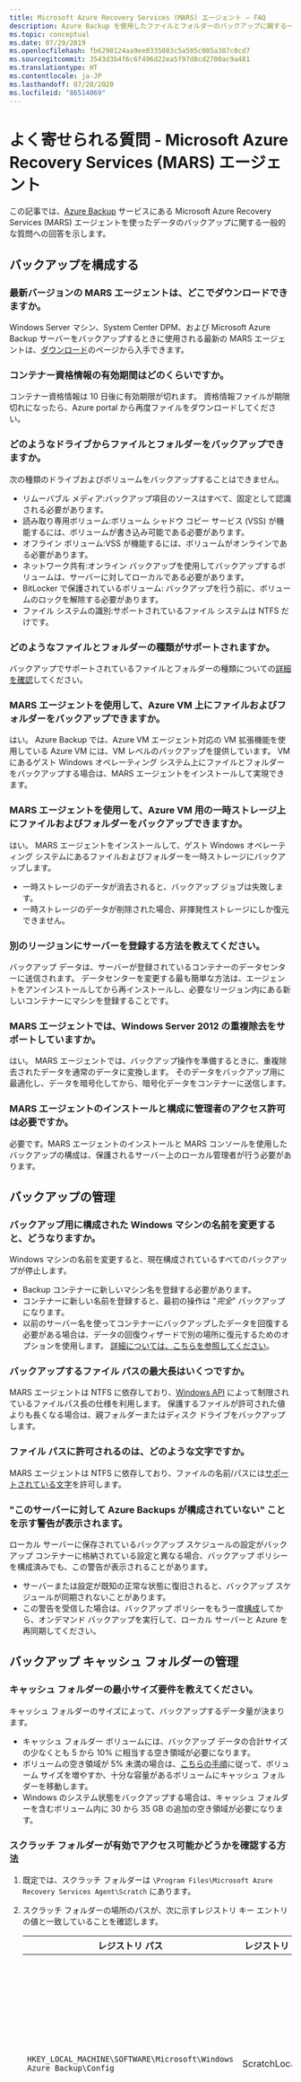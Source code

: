 ```yaml
---
title: Microsoft Azure Recovery Services (MARS) エージェント – FAQ
description: Azure Backup を使用したファイルとフォルダーのバックアップに関する一般的な質問に対応します。
ms.topic: conceptual
ms.date: 07/29/2019
ms.openlocfilehash: fb6290124aa9ee0335083c5a505c005a387c0cd7
ms.sourcegitcommit: 3543d3b4f6c6f496d22ea5f97d8cd2700ac9a481
ms.translationtype: HT
ms.contentlocale: ja-JP
ms.lasthandoff: 07/20/2020
ms.locfileid: "86514069"
---
```

# <a name="frequently-asked-questions---microsoft-azure-recovery-services-mars-agent"></a>よく寄せられる質問 - Microsoft Azure Recovery Services (MARS) エージェント

この記事では、[Azure Backup](backup-overview.md) サービスにある Microsoft Azure Recovery Services (MARS) エージェントを使ったデータのバックアップに関する一般的な質問への回答を示します。

## <a name="configure-backups"></a>バックアップを構成する

### <a name="where-can-i-download-the-latest-version-of-the-mars-agent"></a>最新バージョンの MARS エージェントは、どこでダウンロードできますか。

Windows Server マシン、System Center DPM、および Microsoft Azure Backup サーバーをバックアップするときに使用される最新の MARS エージェントは、[ダウンロード](https://aka.ms/azurebackup_agent)のページから入手できます。

### <a name="how-long-are-vault-credentials-valid"></a>コンテナー資格情報の有効期間はどのくらいですか。

コンテナー資格情報は 10 日後に有効期限が切れます。 資格情報ファイルが期限切れになったら、Azure portal から再度ファイルをダウンロードしてください。

### <a name="from-what-drives-can-i-back-up-files-and-folders"></a>どのようなドライブからファイルとフォルダーをバックアップできますか。

次の種類のドライブおよびボリュームをバックアップすることはできません。

* リムーバブル メディア:バックアップ項目のソースはすべて、固定として認識される必要があります。
* 読み取り専用ボリューム:ボリューム シャドウ コピー サービス (VSS) が機能するには、ボリュームが書き込み可能である必要があります。
* オフライン ボリューム:VSS が機能するには、ボリュームがオンラインである必要があります。
* ネットワーク共有:オンライン バックアップを使用してバックアップするボリュームは、サーバーに対してローカルである必要があります。
* BitLocker で保護されているボリューム: バックアップを行う前に、ボリュームのロックを解除する必要があります。
* ファイル システムの識別:サポートされているファイル システムは NTFS だけです。

### <a name="what-file-and-folder-types-are-supported"></a>どのようなファイルとフォルダーの種類がサポートされますか。

バックアップでサポートされているファイルとフォルダーの種類についての[詳細を確認](backup-support-matrix-mars-agent.md#supported-file-types-for-backup)してください。

### <a name="can-i-use-the-mars-agent-to-back-up-files-and-folders-on-an-azure-vm"></a>MARS エージェントを使用して、Azure VM 上にファイルおよびフォルダーをバックアップできますか。  

はい。 Azure Backup では、Azure VM エージェント対応の VM 拡張機能を使用している Azure VM には、VM レベルのバックアップを提供しています。 VM にあるゲスト Windows オペレーティング システム上にファイルとフォルダーをバックアップする場合は、MARS エージェントをインストールして実現できます。

### <a name="can-i-use-the-mars-agent-to-back-up-files-and-folders-on-temporary-storage-for-the-azure-vm"></a>MARS エージェントを使用して、Azure VM 用の一時ストレージ上にファイルおよびフォルダーをバックアップできますか。

はい。 MARS エージェントをインストールして、ゲスト Windows オペレーティング システムにあるファイルおよびフォルダーを一時ストレージにバックアップします。

* 一時ストレージのデータが消去されると、バックアップ ジョブは失敗します。
* 一時ストレージのデータが削除された場合、非揮発性ストレージにしか復元できません。

### <a name="how-do-i-register-a-server-to-another-region"></a>別のリージョンにサーバーを登録する方法を教えてください。

バックアップ データは、サーバーが登録されているコンテナーのデータセンターに送信されます。 データセンターを変更する最も簡単な方法は、エージェントをアンインストールしてから再インストールし、必要なリージョン内にある新しいコンテナーにマシンを登録することです。

### <a name="does-the-mars-agent-support-windows-server-2012-deduplication"></a>MARS エージェントでは、Windows Server 2012 の重複除去をサポートしていますか。

はい。 MARS エージェントでは、バックアップ操作を準備するときに、重複除去されたデータを通常のデータに変換します。 そのデータをバックアップ用に最適化し、データを暗号化してから、暗号化データをコンテナーに送信します。

### <a name="do-i-need-administrator-permissions-to-install-and-configure-the-mars-agent"></a>MARS エージェントのインストールと構成に管理者のアクセス許可は必要ですか。

必要です。MARS エージェントのインストールと MARS コンソールを使用したバックアップの構成は、保護されるサーバー上のローカル管理者が行う必要があります。

## <a name="manage-backups"></a>バックアップの管理

### <a name="what-happens-if-i-rename-a-windows-machine-configured-for-backup"></a>バックアップ用に構成された Windows マシンの名前を変更すると、どうなりますか。

Windows マシンの名前を変更すると、現在構成されているすべてのバックアップが停止します。

* Backup コンテナーに新しいマシン名を登録する必要があります。
* コンテナーに新しい名前を登録すると、最初の操作は "*完全*" バックアップになります。
* 以前のサーバー名を使ってコンテナーにバックアップしたデータを回復する必要がある場合は、データの回復ウィザードで別の場所に復元するためのオプションを使用します。 [詳細については、こちらを参照してください](backup-azure-restore-windows-server.md#use-instant-restore-to-restore-data-to-an-alternate-machine)。

### <a name="what-is-the-maximum-file-path-length-for-backup"></a>バックアップするファイル パスの最大長はいくつですか。

MARS エージェントは NTFS に依存しており、[Windows API](/windows/win32/FileIO/naming-a-file#fully-qualified-vs-relative-paths) によって制限されているファイルパス長の仕様を利用します。 保護するファイルが許可された値よりも長くなる場合は、親フォルダーまたはディスク ドライブをバックアップします。  

### <a name="what-characters-are-allowed-in-file-paths"></a>ファイル パスに許可されるのは、どのような文字ですか。

MARS エージェントは NTFS に依存しており、ファイルの名前/パスには[サポートされている文字](/windows/win32/FileIO/naming-a-file#naming-conventions)を許可します。

### <a name="the-warning-azure-backups-have-not-been-configured-for-this-server-appears"></a>"このサーバーに対して Azure Backups が構成されていない" ことを示す警告が表示されます。

ローカル サーバーに保存されているバックアップ スケジュールの設定がバックアップ コンテナーに格納されている設定と異なる場合、バックアップ ポリシーを構成済みでも、この警告が表示されることがあります。

* サーバーまたは設定が既知の正常な状態に復旧されると、バックアップ スケジュールが同期されないことがあります。
* この警告を受信した場合は、バックアップ ポリシーをもう一度[構成](backup-azure-manage-windows-server.md)してから、オンデマンド バックアップを実行して、ローカル サーバーと Azure を再同期してください。

## <a name="manage-the-backup-cache-folder"></a>バックアップ キャッシュ フォルダーの管理

### <a name="whats-the-minimum-size-requirement-for-the-cache-folder"></a>キャッシュ フォルダーの最小サイズ要件を教えてください。

キャッシュ フォルダーのサイズによって、バックアップするデータ量が決まります。

* キャッシュ フォルダー ボリュームには、バックアップ データの合計サイズの少なくとも 5 から 10% に相当する空き領域が必要になります。
* ボリュームの空き領域が 5% 未満の場合は、[こちらの手順](#how-do-i-change-the-cache-location-for-the-mars-agent)に従って、ボリューム サイズを増やすか、十分な容量があるボリュームにキャッシュ フォルダーを移動します。
* Windows のシステム状態をバックアップする場合は、キャッシュ フォルダーを含むボリューム内に 30 から 35 GB の追加の空き領域が必要になります。

### <a name="how-to-check-if-scratch-folder-is-valid-and-accessible"></a>スクラッチ フォルダーが有効でアクセス可能かどうかを確認する方法

1. 既定では、スクラッチ フォルダーは `\Program Files\Microsoft Azure Recovery Services Agent\Scratch` にあります。
2. スクラッチ フォルダーの場所のパスが、次に示すレジストリ キー エントリの値と一致していることを確認します。

    | レジストリ パス | レジストリ キー | 値 |
    | --- | --- | --- |
    | `HKEY_LOCAL_MACHINE\SOFTWARE\Microsoft\Windows Azure Backup\Config` |ScratchLocation |*新しいキャッシュ フォルダーの場所* |
    | `HKEY_LOCAL_MACHINE\SOFTWARE\Microsoft\Windows Azure Backup\Config\CloudBackupProvider` |ScratchLocation |*新しいキャッシュ フォルダーの場所* |

### <a name="how-do-i-change-the-cache-location-for-the-mars-agent"></a>MARS エージェント用のキャッシュの場所を変更する方法を教えてください。

1. 管理者特権のコマンド プロンプトで次のコマンドを実行して、Backup エンジンを停止します。

    ```Net stop obengine```
2. システム状態のバックアップを構成している場合は、[ディスクの管理] を開き、`"CBSSBVol_<ID>"` という形式の名前を持つディスクをマウント解除します。
3. 既定では、スクラッチ フォルダーは `\Program Files\Microsoft Azure Recovery Services Agent\Scratch` にあります。
4. 十分な容量がある別のドライブに `\Scratch`フォルダー全体をコピーします。 コンテンツがコピーされ、移動されていないことを確認します。
5. 新しく移動されたスクラッチ フォルダーのパスを使って、次のレジストリ エントリを更新します。

    | レジストリ パス | レジストリ キー | 値 |
    | --- | --- | --- |
    | `HKEY_LOCAL_MACHINE\SOFTWARE\Microsoft\Windows Azure Backup\Config` |ScratchLocation |*新しいスクラッチ フォルダーの場所* |
    | `HKEY_LOCAL_MACHINE\SOFTWARE\Microsoft\Windows Azure Backup\Config\CloudBackupProvider` |ScratchLocation |*新しいスクラッチ フォルダーの場所* |

6. 管理者特権のコマンド プロンプトで、Backup エンジンを再開します。

    ```command
    Net stop obengine

    Net start obengine
    ```

7. オンデマンド バックアップを実行します。 新しい場所を使ってバックアップが正常に終了した後は、元のキャッシュ フォルダーを削除できます。

### <a name="where-should-the-cache-folder-be-located"></a>キャッシュ フォルダーはどこに配置する必要がありますか。

次の場所へのキャッシュ フォルダーの設定はお勧めしません。

* ネットワークの共有/リムーバブル メディア:キャッシュ フォルダーは、オンライン バックアップを使用したバックアップが必要なサーバーに対してローカルにする必要があります。 ネットワーク上の場所や USB ドライブなどのリムーバブル メディアはサポートされていません。
* オフライン ボリューム:キャッシュ フォルダーは、Azure Backup エージェントを使用したバックアップのために、オンラインにしておく必要があります

### <a name="are-there-any-attributes-of-the-cache-folder-that-arent-supported"></a>サポートされていないキャッシュ フォルダーの属性はありますか。

キャッシュ フォルダーでは、次の各属性またはそれらの組み合わせはサポートされていません。

* Encrypted
* 重複除去
* Compressed
* スパース
* 再解析ポイント

キャッシュ フォルダーとメタデータ VHD には Azure Backup エージェントに必要な属性はありません。

### <a name="is-there-a-way-to-adjust-the-amount-of-bandwidth-used-for-backup"></a>バックアップに使用される帯域幅の量を調整する方法はありますか。

はい。帯域幅とタイミングを調整するには、MARS エージェントにある **[プロパティの変更]** オプションを使用できます。 [詳細については、こちらを参照してください](backup-windows-with-mars-agent.md#enable-network-throttling)。

## <a name="restore"></a>復元

### <a name="manage"></a>管理する

#### <a name="can-i-recover-if-i-forgot-my-passphrase"></a>パスフレーズを忘れた場合、復旧できますか?

Azure Backup エージェントでは、バックアップしたデータを復元中に暗号化を解除するには、パスフレーズ (登録時に指定したもの) が必要です。 忘れたパスフレーズを処理するためのオプションを理解するには、以下のシナリオを確認してください。

| 元のコンピューター <br> " *(バックアップが作成されているソース マシン)* " | Passphrase | 利用可能なオプション |
| --- | --- | --- |
| 利用可能 |忘れた |バックアップが作成されている元のコンピューターが利用可能であり、同じ Recovery Services コンテナーにまだ登録されている場合は、次の[手順](./backup-azure-manage-mars.md#re-generate-passphrase)に従って、パスフレーズを再生成することができます。  |
| 忘れた |忘れた |データを復旧できないか、データを利用できません |

次の条件を考慮してください。

* エージェントをアンインストールして、元の同じマシンに再登録する場合は、次のようになります。
  * "*同じパスフレーズ*" を使用すると、バックアップしたデータを復元することができます。
  * "*異なるパスフレーズ*" を使用すると、バックアップしたデータを復元することができません。
* "*別のマシン*" にエージェントをインストールする場合は、次のようになります。
  * "*同じパスフレーズ*" (元のマシンで使用していたもの) を使用すると、バックアップしたデータを復元することができます。
  * "*異なるパスフレーズ*" を使用すると、バックアップしたデータを復元することができません。
* 元のコンピューターが破損して、MARS コンソールからパスフレーズを再生成することができないものの、MARS エージェントによって使用される元のスクラッチ フォルダーを復元したり、アクセスしたりすることができる場合は、パスワードを忘れた場合に復元することができる可能性があります。 さらにヘルプが必要な場合は、カスタマー サポートにお問い合わせください。

#### <a name="how-do-i-recover-if-i-lost-my-original-machine-where-backups-were-taken"></a>バックアップが作成されている元のコンピューターを紛失した場合、復旧するにはどうすればよいですか?

元のコンピューターと同じパスフレーズ (登録時に指定したもの) がある場合は、バックアップされたデータを別のコンピューターに復元できます。 復元オプションを理解するには、以下のシナリオを確認してください。

| 元のコンピューター | Passphrase | 利用可能なオプション |
| --- | --- | --- |
| 紛失 |利用可能 |元のコンピューターの登録時に指定したものと同じパスフレーズを持つ別のコンピューターに、MARS エージェントをインストールして登録することができます。 **[復旧オプション]**  >  **[別の場所]** を選択して、復元を実行します。 詳細については、[こちらの記事](./backup-azure-restore-windows-server.md#use-instant-restore-to-restore-data-to-an-alternate-machine)を参照してください。
| 忘れた |忘れた |データを復旧できないか、データを利用できません |

### <a name="my-backup-jobs-have-been-failing-or-not-running-for-a-long-time-im-past-the-retention-period-can-i-still-restore"></a>バックアップジョブが失敗したか、長時間実行されていません。 保有期間を過ぎています。 引き続き復元できますか?

安全性対策として、Azure Backup では、保有期間が過ぎていても、最後の回復ポイントが保持されます。 バックアップが再開され、新しい回復ポイントが使用できるようになると、指定した保有期間に従って古い回復ポイントが削除されます。

### <a name="what-happens-if-i-cancel-an-ongoing-restore-job"></a>進行中の復元ジョブをキャンセルした場合、どうなりますか。

進行中の復元ジョブがキャンセルされると、復元プロセスが停止します。 すべてのファイルがキャンセル前の状態に復元され、ロールバックされずに、構成された宛先 (元の場所または別の場所) に保持されます。

### <a name="does-the-mars-agent-back-up-and-restore-acls-set-on-files-folders-and-volumes"></a>MARS エージェントでは、ファイル、フォルダー、ボリュームに設定された ACL のバックアップと復元は行われますか?

* MARS エージェントでは、ファイル、フォルダー、ボリュームに設定された ACL のバックアップが行われます。
* ボリューム復元の復旧オプションについては、MARS エージェントでは、復旧中のファイルまたはフォルダーへの ACL アクセス許可の復元をスキップするオプションが用意されています。
* 個々のファイルやフォルダーの復旧オプションについては、MARS エージェントでは、ACL アクセス許可を使用して復元が行われます (ACL 復元をスキップするオプションはありません)。

## <a name="next-steps"></a>次のステップ

Windows マシンのバックアップ方法を[確認してください](tutorial-backup-windows-server-to-azure.md)。
